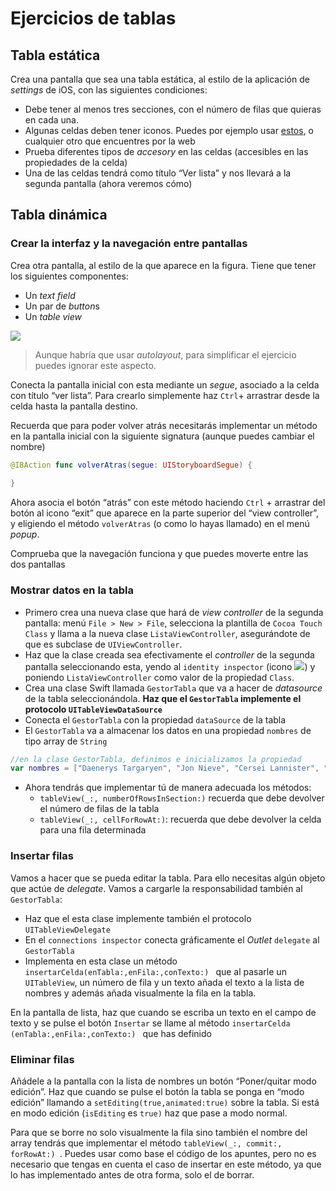 # Ejercicios de tablas

## Tabla estática

Crea una pantalla que sea una tabla estática, al estilo de la aplicación de *settings* de iOS, con las siguientes condiciones:
- Debe tener al menos tres secciones, con el número de filas que quieras en cada una.
- Algunas celdas deben tener iconos. Puedes por ejemplo usar [estos](https://www.iconfinder.com/iconsets/ios-7-icons), o cualquier otro que encuentres por la web
- Prueba diferentes tipos de *accesory* en las celdas (accesibles en las propiedades de la celda)
- Una de las celdas tendrá como título “Ver lista” y nos llevará a la segunda pantalla (ahora veremos cómo)

## Tabla dinámica 

### Crear la interfaz y la navegación entre pantallas

Crea otra pantalla, al estilo de la que aparece en la figura. Tiene que tener los siguientes componentes:
- Un *text field*
- Un par de *button*s
- Un *table view*

![](interfaz_ejer2_tablas.png)

> Aunque habría que usar *autolayout*, para simplificar el ejercicio puedes ignorar este aspecto.

Conecta la pantalla inicial con esta mediante un *segue*, asociado a la celda con título “ver lista”. Para crearlo simplemente haz `Ctrl`+ arrastrar desde la celda hasta la pantalla destino. 

Recuerda que para poder volver atrás necesitarás implementar un método en la pantalla inicial con la siguiente signatura (aunque puedes cambiar el nombre)

```swift
@IBAction func volverAtras(segue: UIStoryboardSegue) {
 
}
```

Ahora asocia el botón “atrás” con este método haciendo `Ctrl` + arrastrar del botón al icono “exit” que aparece en la parte superior del “view controller”, y eligiendo el método `volverAtras` (o como lo hayas llamado) en el menú *popup*.

Comprueba que la navegación funciona y que puedes moverte entre las dos pantallas

### Mostrar datos en la tabla

- Primero crea una nueva clase que hará de *view controller* de la segunda pantalla: menú  `File > New > File`, selecciona la plantilla de `Cocoa Touch Class` y llama a la nueva clase `ListaViewController`, asegurándote de que es subclase de `UIViewController`.
- Haz que la clase creada sea efectivamente el *controller* de la segunda pantalla seleccionando esta, yendo al `identity inspector` (icono ![](Captura%20de%20pantalla%202015-10-21%20a%20las%2014.35.59.png)) y poniendo `ListaViewController` como valor de la propiedad `Class`.
- Crea una clase Swift llamada `GestorTabla` que va a hacer de *datasource* de la tabla seleccionándola. **Haz que el `GestorTabla` implemente el protocolo `UITableViewDataSource`**
- Conecta el `GestorTabla` con la propiedad `dataSource` de la tabla
- El `GestorTabla` va a almacenar los datos en una propiedad `nombres` de tipo array de `String` 

```swift
//en la clase GestorTabla, definimos e inicializamos la propiedad
var nombres = ["Daenerys Targaryen", "Jon Nieve", "Cersei Lannister", "Eddard Stark"]
```

- Ahora tendrás que implementar tú de manera adecuada los métodos:
	- `tableView(_:, numberOfRowsInSection:)` recuerda que debe devolver el número de filas de la tabla
	- `tableView(_:, cellForRowAt:)`: recuerda que debe devolver la celda para una fila determinada

### Insertar filas

Vamos a hacer que se pueda editar la tabla. Para ello necesitas algún objeto que actúe de *delegate*. Vamos a cargarle la responsabilidad también al `GestorTabla`:

- Haz que el esta clase implemente también el protocolo `UITableViewDelegate `
- En el `connections inspector` conecta gráficamente el *Outlet* `delegate` al `GestorTabla`
- Implementa en esta clase un método `insertarCelda(enTabla:,enFila:,conTexto:) ` que al pasarle un `UITableView`, un número de fila y un texto añada el texto a la lista de nombres y además añada visualmente la fila en la tabla.

En la pantalla de lista, haz que cuando se escriba un texto en el campo de texto y se pulse el botón `Insertar` se llame al método `insertarCelda (enTabla:,enFila:,conTexto:) ` que has definido

### Eliminar filas

Añádele a la pantalla con la lista de nombres un botón “Poner/quitar modo edición”. Haz que cuando se pulse el botón la tabla se ponga en “modo edición” llamando a `setEditing(true,animated:true)` sobre la tabla. Si está en modo edición (`isEditing` es `true)` haz que pase a modo normal.

Para que se borre no solo visualmente la fila sino también el nombre del array tendrás que implementar el método `tableView(_:, commit:, forRowAt:) `. Puedes usar como base el código de los apuntes, pero no es necesario que tengas en cuenta el caso de insertar en este método, ya que lo has implementado antes de otra forma, solo el de borrar.

